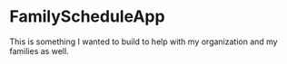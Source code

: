 # FamilyScheduleApp

This is something I wanted to build to help with my organization and my families as well.
